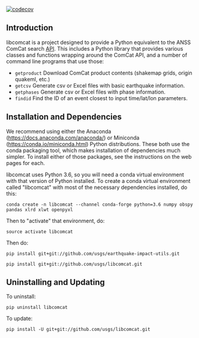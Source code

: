 [![codecov](https://codecov.io/gh/usgs/libcomcat/branch/master/graph/badge.svg)](https://codecov.io/gh/usgs/libcomcat)


Introduction
------------

libcomcat is a project designed to provide a Python equivalent to the ANSS ComCat search 
<a href="http://comcat.cr.usgs.gov/fdsnws/event/1/">API</a>.  This includes a Python library
that provides various classes and functions wrapping around the ComCat API, and a number of command
line programs that use those:

 * `getproduct` Download ComCat product contents (shakemap grids, origin quakeml, etc.)
 * `getcsv` Generate csv or Excel files with basic earthquake information.
 * `getphases` Generate csv or Excel files with phase information.
 * `findid` Find the ID of an event closest to input time/lat/lon parameters.


Installation and Dependencies
-----------------------------

We recommend using either the Anaconda (https://docs.anaconda.com/anaconda/) or
Miniconda (https://conda.io/miniconda.html) Python distributions.  These both use the
conda packaging tool, which makes installation of dependencies much simpler. To install
either of those packages, see the instructions on the web pages for each.

libcomcat uses Python 3.6, so you will need a conda virtual environment with that
version of Python installed.  To create a conda virtual environment called "libcomcat"
with most of the necessary dependencies installed, do this:

`conda create -n libcomcat --channel conda-forge python=3.6 numpy obspy pandas xlrd xlwt openpyxl`

Then to "activate" that environment, do:

`source activate libcomcat`

Then do:

`pip install git+git://github.com/usgs/earthquake-impact-utils.git`

`pip install git+git://github.com/usgs/libcomcat.git`

Uninstalling and Updating
-------------------------

To uninstall:

`pip uninstall libcomcat`

To update:

`pip install -U git+git://github.com/usgs/libcomcat.git`

